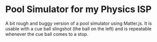 # Pool Simulator for my Physics ISP

A bit rough and buggy version of a pool simulator using Matter.js. It is usable with a cue ball slingshot (the ball on the left) and is repeatable whenever the cue ball comes to a stop.
